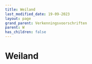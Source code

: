 ```yaml
---
title: Weiland
last_modified_date: 19-09-2023
layout: page
grand_parent: Verkenningsvoorschriften
parent: W
has_children: false
---
```


Weiland
=======

